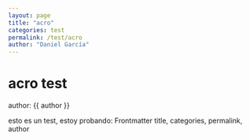```yaml
---
layout: page
title: "acro"
categories: test
permalink: /test/acro
author: "Daniel García"
---
```


# acro test 

author: {{ author }}

esto es un test, estoy probando:
Frontmatter
title, categories, permalink, author


